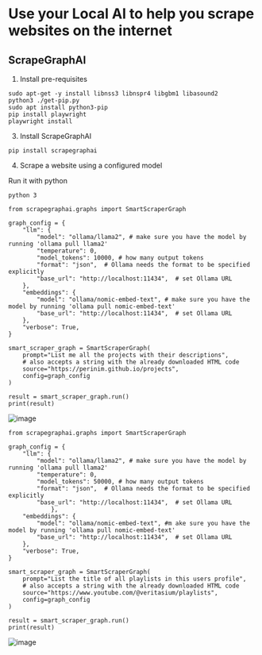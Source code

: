 # Use your Local AI to help you scrape websites on the internet

## ScrapeGraphAI
1. Install pre-requisites
```
sudo apt-get -y install libnss3 libnspr4 libgbm1 libasound2
python3 ./get-pip.py
sudo apt install python3-pip
pip install playwright
playwright install
```
3. Install ScrapeGraphAI
```
pip install scrapegraphai
```

4. Scrape a website using a configured model
   
Run it with python
  ```
  python 3
  ```
  ```
  from scrapegraphai.graphs import SmartScraperGraph
  
  graph_config = {
      "llm": {
          "model": "ollama/llama2", # make sure you have the model by running 'ollama pull llama2'
          "temperature": 0,
          "model_tokens": 10000, # how many output tokens
          "format": "json",  # Ollama needs the format to be specified explicitly
          "base_url": "http://localhost:11434",  # set Ollama URL
      },
      "embeddings": {
          "model": "ollama/nomic-embed-text", # make sure you have the model by running 'ollama pull nomic-embed-text'
          "base_url": "http://localhost:11434",  # set Ollama URL
      },
      "verbose": True,
  }
  
  smart_scraper_graph = SmartScraperGraph(
      prompt="List me all the projects with their descriptions",
      # also accepts a string with the already downloaded HTML code
      source="https://perinim.github.io/projects",
      config=graph_config
  )
  
  result = smart_scraper_graph.run()
  print(result)
  ```

![image](https://github.com/jjmerelo/Local-AI/assets/169418683/d2dc175c-dc4b-4ee6-a1dd-39691ffc5e18)


```
from scrapegraphai.graphs import SmartScraperGraph

graph_config = {
    "llm": {
        "model": "ollama/llama2", # make sure you have the model by running 'ollama pull llama2'
        "temperature": 0,
		"model_tokens": 50000, # how many output tokens
        "format": "json",  # Ollama needs the format to be specified explicitly
        "base_url": "http://localhost:11434",  # set Ollama URL
		    },
    "embeddings": {
        "model": "ollama/nomic-embed-text", #m ake sure you have the model by running 'ollama pull nomic-embed-text'
        "base_url": "http://localhost:11434",  # set Ollama URL
    },
    "verbose": True,
}

smart_scraper_graph = SmartScraperGraph(
    prompt="List the title of all playlists in this users profile",
    # also accepts a string with the already downloaded HTML code
    source="https://www.youtube.com/@veritasium/playlists",
    config=graph_config
)

result = smart_scraper_graph.run()
print(result)
```

![image](https://github.com/jjmerelo/Local-AI/assets/169418683/d8f68bf8-cddd-4ec7-81f3-b9d04fb993a6)
